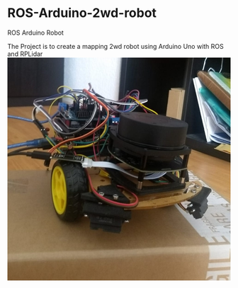 # ROS-Arduino-2wd-robot
ROS Arduino Robot 

The Project is to create a mapping 2wd robot using Arduino Uno with ROS and RPLidar
![](images\ROSbot.jpeg)



